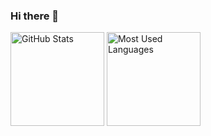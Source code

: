 ### Hi there 👋

<!--
**Myabaou/Myabaou** is a ✨ _special_ ✨ repository because its `README.md` (this file) appears on your GitHub profile.

Here are some ideas to get you started:

- 🔭 I’m currently working on ...
- 🌱 I’m currently learning ...
- 👯 I’m looking to collaborate on ...
- 🤔 I’m looking for help with ...
- 💬 Ask me about ...
- 📫 How to reach me: ...
- 😄 Pronouns: ...
- ⚡ Fun fact: ...
-->

<p>
<img src="https://github-readme-stats.vercel.app/api?username=Myabaou&theme=react" alt="GitHub Stats" height="150px">
<img src="https://github-readme-stats.vercel.app/api/top-langs/?username=Myabaou&theme=react&layout=compact" alt="Most Used Languages" height="150px">
</p>